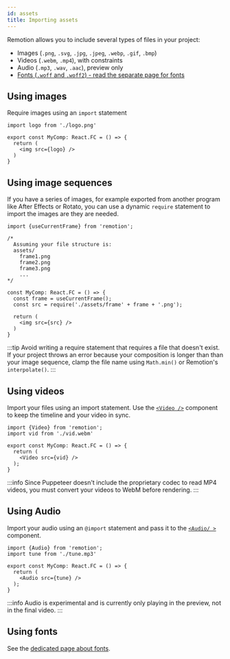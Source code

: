 ```yaml
---
id: assets
title: Importing assets
---
```


Remotion allows you to include several types of files in your project:

- Images (`.png`, `.svg`, `.jpg`, `.jpeg`, `.webp`, `.gif`, `.bmp`)
- Videos (`.webm`, `.mp4`), with constraints
- Audio (`.mp3`, `.wav`, `.aac`), preview only
- [Fonts (`.woff` and `.woff2`) - read the separate page for fonts](fonts)

## Using images

Require images using an `import` statement

```tsx
import logo from './logo.png'

export const MyComp: React.FC = () => {
  return (
    <img src={logo} />
  )
}
```

## Using image sequences

If you have a series of images, for example exported from another program like After Effects or Rotato, you can use a dynamic `require` statement to import the images are they are needed.

```tsx
import {useCurrentFrame} from 'remotion';

/*
  Assuming your file structure is:
  assets/
    frame1.png
    frame2.png
    frame3.png
    ...
*/

const MyComp: React.FC = () => {
  const frame = useCurrentFrame();
  const src = require('./assets/frame' + frame + '.png');

  return (
    <img src={src} />
  )
}
```

:::tip
Avoid writing a require statement that requires a file that doesn't exist. If your project throws an error because your composition is longer than than your image sequence, clamp the file name using `Math.min()` or Remotion's `interpolate()`.
:::

## Using videos

Import your files using an import statement. Use the [`<Video />`](video) component to keep the timeline and your video in sync.

```tsx
import {Video} from 'remotion';
import vid from './vid.webm'

export const MyComp: React.FC = () => {
  return (
    <Video src={vid} />
  );
}
```

:::info
Since Puppeteer doesn't include the proprietary codec to read MP4 videos, you must convert your videos to WebM before rendering.
:::

## Using Audio

Import your audio using an `@import` statement and pass it to the [`<Audio/ >`](audio) component.

```tsx
import {Audio} from 'remotion';
import tune from './tune.mp3'

export const MyComp: React.FC = () => {
  return (
    <Audio src={tune} />
  );
}
```

:::info
Audio is experimental and is currently only playing in the preview, not in the final video.
:::

## Using fonts

See the [dedicated page about fonts](fonts).
